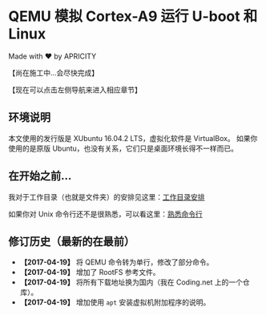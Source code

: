 # QEMU 模拟 Cortex-A9 运行 U-boot 和 Linux

Made with ❤️ by APRICITY

【尚在施工中…会尽快完成】

【现在可以点击左侧导航来进入相应章节】


## 环境说明

本文使用的发行版是 XUbuntu 16.04.2 LTS，虚拟化软件是 VirtualBox。
如果你使用的是原版 Ubuntu，也没有关系，它们只是桌面环境长得不一样而已。


## 在开始之前…

我对于工作目录（也就是文件夹）的安排见这里：[工作目录安排](appendix/workspace-structure.md)

如果你对 Unix 命令行还不是很熟悉，可以看这里：[熟悉命令行](appendix/intro-commandline.md)


## 修订历史（最新的在最前）

* **【2017-04-19】** 将 QEMU 命令转为单行，修改了部分命令。
* **【2017-04-19】** 增加了 RootFS 参考文件。
* **【2017-04-19】** 将所有下载地址换为国内（我在 Coding.net 上的一个仓库）。
* **【2017-04-19】** 增加使用 `apt` 安装虚拟机附加程序的说明。
